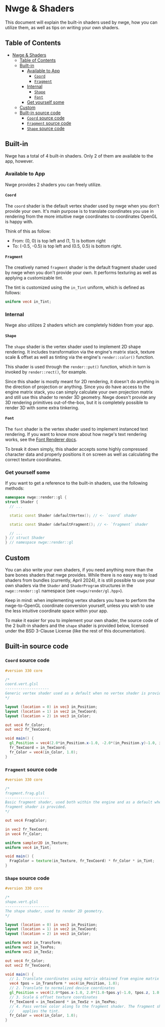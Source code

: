 # Nwge & Shaders

This document will explain the built-in shaders used by nwge, how you can
utilize them, as well as tips on writing your own shaders.

## Table of Contents

* [Nwge \& Shaders](#nwge--shaders)
  * [Table of Contents](#table-of-contents)
  * [Built-in](#built-in)
    * [Available to App](#available-to-app)
      * [`Coord`](#coord)
      * [`Fragment`](#fragment)
    * [Internal](#internal)
      * [`Shape`](#shape)
      * [`Font`](#font)
    * [Get yourself some](#get-yourself-some)
  * [Custom](#custom)
  * [Built-in source code](#built-in-source-code)
    * [`Coord` source code](#coord-source-code)
    * [`Fragment` source code](#fragment-source-code)
    * [`Shape` source code](#shape-source-code)

## Built-in

Nwge has a total of 4 built-in shaders. Only 2 of them are available to the app,
however.

### Available to App

Nwge provides 2 shaders you can freely utilize.

#### `Coord`

The `coord` shader is the default vertex shader used by nwge when you don't
provide your own. It's main purpose is to translate coordinates you use in
rendering from the more intuitive nwge coordinates to coordinates OpenGL is
happy with.

Think of this as follow:

* From: (0, 0) is top left and (1, 1) is bottom right
* To: (-0.5, -0.5) is top left and (0.5, 0.5) is bottom right.

#### `Fragment`

The creatively named `fragment` shader is the default fragment shader used by
nwge when you don't provide your own. It performs texturing as well as applying
a customizable tint.

The tint is customized using the `in_Tint` uniform, which is defined as follows:

```glsl
uniform vec4 in_Tint;
```

### Internal

Nwge also utilizes 2 shaders which are completely hidden from your app.

#### `Shape`

The `shape` shader is the vertex shader used to implement 2D shape rendering. It
includes transformation via the engine's matrix stack, texture scale & offset as
well as tinting via the engine's `render::color()` function.

This shader is used through the `render::put()` function, which in turn is
invoked by `render::rect()`, for example.

Since this shader is mostly meant for 2D rendering, it doesn't do anything in
the direction of projection or anything. Since you do have access to the engine
matrix stack, you can simply calculate your own projection matrix and still use
this shader to render 3D geometry. Nwge doesn't provide any 3D rendering
primitives out-of-the-box, but it is completely possible to render 3D with some
extra tinkering.

#### `Font`

The `font` shader is the vertex shader used to implement instanced text
rendering. If you want to know more about how nwge's text rendering works, see
the [Font Renderer docs](CFN#render-text-fast).

To break it down simply, this shader accepts some highly compressed character
data and properly positions it on screen as well as calculating the correct
texture coordinates.

### Get yourself some

If you want to get a reference to the built-in shaders, use the following
methods:

```cpp
namespace nwge::render::gl {
struct Shader {
  // ...

  static const Shader &defaultVertex(); // <- `coord` shader

  static const Shader &defaultFragment(); // <- `fragment` shader

  // ...
} // struct Shader
} // namespace nwge::render::gl
```

## Custom

You can also write your own shaders, if you need anything more than the bare
bones shaders that nwge provides. While there is no easy way to load shaders
from bundles (currently, April 2024), it is still possible to use your own
shaders via the `Shader` and `ShaderProgram` structures in the
`nwge::render::gl` namespace (see `<nwge/render/gl.hpp>`).

Keep in mind: when implementing vertex shaders you have to perform the
nwge-to-OpenGL coordinate conversion yourself, unless you wish to use the less
intuitive coordinate space within your app.

To make it easier for you to implement your own shader, the source code of the 2
built-in shaders and the `shape` shader is provided below, licensed under the
BSD 3-Clause License (like the rest of this documentation).

## Built-in source code

### `Coord` source code

```glsl
#version 330 core

/*
coord.vert.glsl
--------------------
Generic vertex shader used as a default when no vertex shader is provided.
*/

layout (location = 0) in vec3 in_Position;
layout (location = 1) in vec2 in_TexCoord;
layout (location = 2) in vec3 in_Color;

out vec4 fr_Color;
out vec2 fr_TexCoord;

void main() {
  gl_Position = vec4(2.0*in_Position.x-1.0, -2.0*(in_Position.y)-1.0, in_Position.z, 1.0);
  fr_TexCoord = in_TexCoord;
  fr_Color = vec4(in_Color, 1.0);
}
```

### `Fragment` source code

```glsl
#version 330 core

/*
fragment.frag.glsl
--------------------
Basic fragment shader, used both within the engine and as a default when no
fragment shader is provided.
*/

out vec4 FragColor;

in vec2 fr_TexCoord;
in vec4 fr_Color;

uniform sampler2D in_Texture;
uniform vec4 in_Tint;

void main() {
  FragColor = texture(in_Texture, fr_TexCoord) * fr_Color * in_Tint;
}
```

### `Shape` source code

```glsl
#version 330 core

/*
shape.vert.glsl
--------------------
The shape shader, used to render 2D geometry.
*/

layout (location = 0) in vec3 in_Position;
layout (location = 1) in vec2 in_TexCoord;
layout (location = 2) in vec3 in_Color;

uniform mat4 in_Transform;
uniform vec2 in_TexPos;
uniform vec2 in_TexSz;

out vec4 fr_Color;
out vec2 fr_TexCoord;

void main() {
  // 1. Translate coordinates using matrix obtained from engine matrix stack
  vec4 tpos = in_Transform * vec4(in_Position, 1.0);
  // 2. Translate to normalized device coordinates
  gl_Position = vec4(2.0*tpos.x-1.0, 2.0*(1.0-tpos.y)-1.0, tpos.z, 1.0);
  // 3. Scale & offset texture coordinates
  fr_TexCoord = in_TexCoord * in_TexSz + in_TexPos;
  // 4. Pass vertex color along to the fragment shader. The fragment shader
  //    applies the tint.
  fr_Color = vec4(in_Color, 1.0);
}
```
